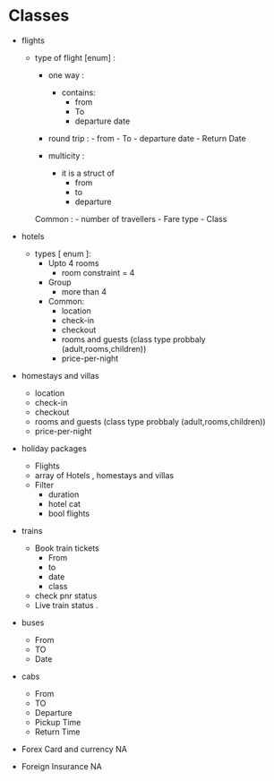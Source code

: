 # Classes 
- flights 
    - type of flight [enum] : 
        - one way :
            - contains: 
                - from 
                - To 
                - departure date

        - round trip :
                - from 
                - To 
                - departure date
                - Return Date
                
        - multicity :
            - it is a struct of 
                - from 
                - to 
                - departure 

        Common : 
             - number of travellers 
             - Fare type 
             - Class 
            
- hotels 
    - types [ enum ]: 
        - Upto 4 rooms 
            - room constraint = 4
        - Group 
            - more than 4
        - Common: 
            - location
            - check-in
            - checkout 
            - rooms and guests (class type probbaly (adult,rooms,children))
            - price-per-night
            
- homestays and villas 
    - location
    - check-in
    - checkout 
    - rooms and guests (class type probbaly (adult,rooms,children))
    - price-per-night

- holiday packages 
    - Flights 
    - array of Hotels , homestays and villas 
    - Filter 
        - duration 
        - hotel cat
        - bool flights
        
- trains
    - Book train tickets
        - From 
        - to 
        - date 
        - class 
    - check pnr status 
    - Live train status .
    
- buses
    - From 
    - TO 
    - Date

- cabs 
    - From 
    - TO 
    - Departure 
    - Pickup Time 
    - Return Time 
    
- Forex Card and currency 
    NA


- Foreign Insurance 
    NA
